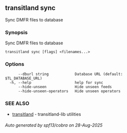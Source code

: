 ## transitland sync

Sync DMFR files to database

### Synopsis

Sync DMFR files to database



```
transitland sync [flags] <filenames...>
```

### Options

```
      --dburl string            Database URL (default: $TL_DATABASE_URL)
  -h, --help                    help for sync
      --hide-unseen             Hide unseen feeds
      --hide-unseen-operators   Hide unseen operators
```

### SEE ALSO

* [transitland](transitland.md)	 - transitland-lib utilities

###### Auto generated by spf13/cobra on 28-Aug-2025
